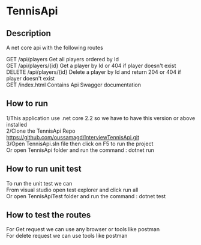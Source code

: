 # TennisApi

## Description
A net core api with the following routes

GET /api/players			Get all players ordered by Id </br>
GET /api/players/{id}		Get a player by Id or 404 if player doesn't exist </br>
DELETE /api/players/{id}	Delete a player by Id and return 204 or 404 if player doesn't exist  </br>
GET /index.html				Contains Api Swagger documentation </br>

## How to run 
1/This application use .net core 2.2 so we have to have this version or above installed </br>
2/Clone the TennisApi Repo https://github.com/oussamagd/InterviewTennisApi.git </br>
3/Open TennisApi.sln file then click on F5 to run the project </br>
Or open TennisApi folder and run the command : dotnet run </br>


## How to run unit test
To run the unit test we can </br>
From visual studio open test explorer and click run all </br>
Or open TennisApiTest folder and run the command : dotnet test </br>

## How to test the routes
For Get request we can use any browser or tools like postman </br>
For delete request we can use tools like postman </br>